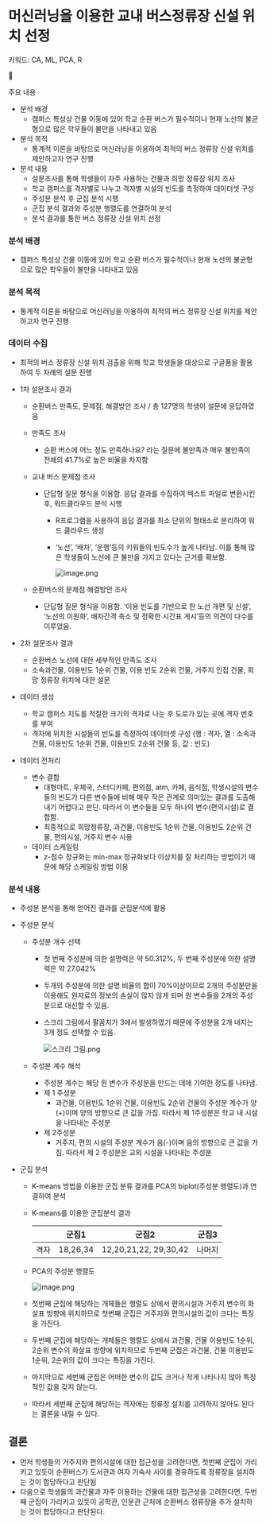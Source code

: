 # 머신러닝을 이용한 교내 버스정류장 신설 위치 선정

키워드: CA, ML, PCA, R

<aside>
📌

주요 내용

- 분석 배경
    - 캠퍼스 특성상 건물 이동에 있어 학교 순환 버스가 필수적이나 현재 노선의 불균형으로 많은 학우들이 불만을 나타내고 있음
- 분석 목적
    - 통계적 이론을 바탕으로 머신러닝을 이용하여 최적의 버스 정류장 신설 위치를 제안하고자 연구 진행
- 분석 내용
    - 설문조사를 통해 학생들이 자주 사용하는 건물과 희망 정류장 위치 조사
    - 학교 캠퍼스를 격자별로 나누고 격자별 시설의 빈도를 측정하여 데이터셋 구성
    - 주성분 분석 후 군집 분석 시행
    - 군집 분석 결과와 주성분 행렬도를 연결하여 분석
    - 분석 결과를 통한 버스 정류장 신설 위치 선정
</aside>

### **분석 배경**

- 캠퍼스 특성상 건물 이동에 있어 학교 순환 버스가 필수적이나 현재 노선의 불균형으로 많은 학우들이 불만을 나타내고 있음

### **분석 목적**

- 통계적 이론을 바탕으로 머신러닝을 이용하여 최적의 버스 정류장 신설 위치를 제안하고자 연구 진행

### 데이터 수집

- 최적의 버스 정류장 신설 위치 검출을 위해 학교 학생들을 대상으로 구글폼을 활용하여 두 차례의 설문 진행
- 1차 설문조사 결과
    - 순환버스 만족도, 문제점, 해결방안 조사 / 총 127명의 학생이 설문에 응답하였음
    - 만족도 조사
        - 순환 버스에 어느 정도 만족하나요? 라는 질문에 불만족과 매우 불만족이 전체의 41.7%로 높은 비율을 차지함
    - 교내 버스 문제점 조사
        - 단답형 질문 형식을 이용함. 응답 결과를 수집하여 텍스트 파일로 변환시킨 후, 워드클라우드 분석 시행
            - R프로그램을 사용하여 응답 결과를 최소 단위의 형태소로 분리하여 워드 클라우드 생성
            - ‘노선’, ‘배차’, ‘운행’등의 키워들의 빈도수가 높게 나타남. 이를 통해 많은 학생들이 노선에 큰 불만을 가지고 있다는 근거를 확보함.
                
                ![image.png](image.png)
                
    - 순환버스의 문제점 해결방안 조사
        - 단답형 질문 형식을 이용함. ‘이용 빈도를 기반으로 한 노선 개편 및 신설’, ‘노선의 이원화’, 배차간격 축소 및 정확한 시간표 게시’등의 의견이 다수를 이루었음.
    
- 2차 설문조사 결과
    - 순환버스 노선에 대한 세부적인 만족도 조사
    - 소속과건물, 이용빈도 1순위 건물, 이용 빈도 2순위 건물, 거주지 인접 건물, 희망 정류장 위치에 대한 설문

- 데이터 생성
    - 학교 캠퍼스 지도를 적절한 크기의 격자로 나눈 후 도로가 있는 곳에 격자 번호를 부여
    - 격자에 위치한 시설들의 빈도를 측정하여 데이터셋 구성 (행 : 격자, 열 : 소속과건물, 이용빈도 1순위 건물, 이용빈도 2순위 건물 등, 값 : 빈도)

- 데이터 전처리
    - 변수 결합
        - 대형마트, 우체국, 스터디카페, 편의점, atm, 카페, 음식점, 학생시설의 변수들의 빈도가 다른 변수들에 비해 매우 작은 관계로 의미있는 결과를 도출해내기 어렵다고 판단. 따라서 이 변수들을 모두 하나의 변수(편의시설)로 결합함.
        - 최종적으로 희망정류장, 과건물, 이용빈도 1순위 건물, 이용빈도 2순위 건물, 편의시설, 거주지 변수 사용
    - 데이터 스케일링
        - z-점수 정규화는 min-max 정규화보다 이상치를 잘 처리하는 방법이기 때문에 해당 스케일링 방법 이용

### 분석 내용

- 주성분 분석을 통해 얻어진 결과를 군집분석에 활용
- 주성분 분석
    - 주성분 개수 선택
        - 첫 번째 주성분에 의한 설명력은 약 50.312%, 두 번째 주성분에 의한 설명력은 약 27.042%
        - 두개의 주성분에 의한 설명 비율의 합이 70%이상이므로 2개의 주성분만을 이용해도 원자료의 정보의 손실이 많지 않게 되며 원 변수들을 2개의 주성분으로 대신할 수 있음.
        - 스크리 그림에서 팔꿈치가 3에서 발생하였기 때문에 주성분을 2개 내지는 3개 정도 선택할 수 있음.
            
            ![스크리 그림.png](%25EC%258A%25A4%25ED%2581%25AC%25EB%25A6%25AC_%25EA%25B7%25B8%25EB%25A6%25BC.png)
            
    - 주성분 계수 해석
        - 주성분 계수는 해당 원 변수가 주성분을 만드는 데에 기여한 정도를 나타냄.
        - 제 1 주성분
            - 과건물, 이용빈도 1순위 건물, 이용빈도 2순위 건물의 주성분 계수가 양(+)이며 양의 방향으로 큰 값을 가짐. 따라서 제 1주성분은 학교 내 시설을 나타내는 주성분
        - 제 2주성분
            - 거주지, 편의 시설의 주성분 계수가 음(-)이며 음의 방향으로 큰 값을 가짐. 따라서 제 2 주성분은 교외 시설을 나타내는 주성분
        
- 군집 분석
    - K-means 방법을 이용한 군집 분류 결과를 PCA의 biplot(주성분 행렬도)과 연결하여 분석
    - K-means를 이용한 군집분석 결과
        
        
        |  | 군집1 | 군집2 | 군집3 |
        | --- | --- | --- | --- |
        | 격자 | 18,26,34 | 12,20,21,22, 29,30,42 | 나머지 |
    - PCA의 주성분 행렬도
        
        ![image.png](image%201.png)
        
    - 첫번째 군집에 해당하는 개체들은 행렬도 상에서 편의시설과 거주지 변수의 화살표 방향에 위치하므로 첫번째 군집은 거주지와 편의시설의 값이 크다는 특징을 가진다.
    - 두번째 군집에 해당하는 개체들은 행렬도 상에서 과건물, 건물 이용빈도 1순위,  2순위 변수의 화살표 방향에 위치하므로 두번째 군집은 과건물, 건물 이용빈도 1순위,  2순위의 값이 크다는 특징을 가진다.
    - 마지막으로 세번째 군집은 어떠한 변수의 값도 크거나 작게 나타나지 않아 특징적인 값을 갖지 않는다.
    - 따라서 세번째 군집에 해당하는 격자에는 정류장 설치를 고려하지 않아도 된다는 결론을 내릴 수 있다.

## 결론

- 먼저 학생들의 거주지와 편의시설에 대한 접근성을 고려한다면, 첫번째 군집이 가리키고 있듯이 순환버스가 도서관과 여자 기숙사 사이를 경유하도록 정류장을 설치하는 것이 합당하다고 판단됨
- 다음으로 학생들의 과건물과 자주 이용하는 건물에 대한 접근성을 고려한다면, 두번째 군집이 가리키고 있듯이 공학관, 인문관 근처에 순환버스 정류장을 추가 설치하는 것이 합당하다고 판단된다.